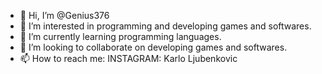 - 👋 Hi, I’m @Genius376
- 👀 I’m interested in programming and developing games and softwares.
- 🌱 I’m currently learning programming languages.
- 💞️ I’m looking to collaborate on developing games and softwares.
- 📫 How to reach me: INSTAGRAM: Karlo Ljubenkovic

<!---
Genius376/Genius376 is a ✨ special ✨ repository because its `README.md` (this file) appears on your GitHub profile.
You can click the Preview link to take a look at your changes.
--->
